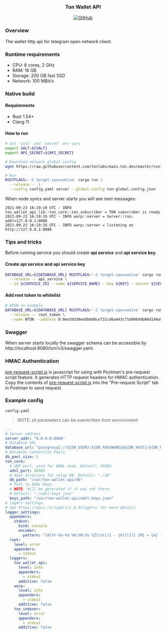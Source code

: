 <p align="center">
    <h3 align="center">Ton Wallet API</h3>
    <p align="center">
        <a href="/LICENSE">
            <img alt="GitHub" src="https://img.shields.io/github/license/broxus/ton-wallet-api" />
        </a>
    </p>
</p>

### Overview
The wallet http api for telegram open network client.


### Runtime requirements
- CPU: 8 cores, 2 GHz
- RAM: 16 GB
- Storage: 200 GB fast SSD
- Network: 100 MBit/s


### Native build

#### Requirements
- Rust 1.54+
- Clang 11

#### How to run
```bash
# Set 'salt' and 'secret' env vars
export SALT=${SALT}
export API_SECRET=${API_SECRET}

# Download network global config
wget https://raw.githubusercontent.com/tonlabs/main.ton.dev/master/configs/main.ton.dev/ton-global.config.json

# Run
RUSTFLAGS='-C target-cpu=native' cargo run \
  --release -- \
  --config config.yaml server --global-config ton-global.config.json
```

When node syncs and server starts you will see next messages:

```log
2021-09-23 16:19:19 UTC - INFO ton_wallet_api_lib::ton_core::ton_subscriber = TON subscriber is ready
2021-09-23 16:19:19 UTC - INFO warp::server = Server::run; addr=127.0.0.1:8080
2021-09-23 16:19:19 UTC - INFO warp::server = listening on http://127.0.0.1:8080
```


### Tips and tricks
Before running service you should create <b>api service</b> and <b>api service key</b>.

#### Create api service and api service key
```bash
DATABASE_URL=${DATABASE_URL} RUSTFLAGS='-C target-cpu=native' cargo run \
  --release -- api_service \
  --id ${SERVICE_ID} --name ${SERVICE_NAME} --key ${KEY} --secret ${SECRET}
```

#### Add root token to whitelist
```bash
# WTON as example
DATABASE_URL=${DATABASE_URL} RUSTFLAGS='-C target-cpu=native' cargo run \
  --release -- root_token \
  --name WTON --address 0:0ee39330eddb680ce731cd6a443c71d9069db06d149a9bec9569d1eb8d04eb37
```


### Swagger
When server starts locally the swagger schema can be accessible by http://localhost:8080/ton/v3/swagger.yaml.


### HMAC Authentication
[pre-request-script.js](pre-request-script.js) is javascript for using with Postman's pre-request script feature. It generates HTTP request headers for HMAC authentication.
Copy the contents of [pre-request-script.js](pre-request-script.js) into the "Pre-request Script" tab in Postman to send request.


### Example config

`config.yaml`

> NOTE: all parameters can be overwritten from environment

```yaml
---
# Server address
server_addr: "0.0.0.0:8080"
# Database URL
database_url: "postgresql://${DB_USER}:${DB_PASSWORD}@${DB_HOST}/${DB_NAME}"
# Database Connection Pools
db_pool_size: 5
ton_core:
  # UDP port, used for ADNL node. Default: 30303
  adnl_port: 30303
  # Root directory for relay DB. Default: "./db"
  db_path: "/var/ton-wallet-api/db"
  # Path to ADNL keys.
  # NOTE: Will be generated if it was not there.
  # Default: "./adnl-keys.json"
  keys_path: "/var/ton-wallet-api/adnl-keys.json"
# log4rs settings.
# See https://docs.rs/log4rs/1.0.0/log4rs/ for more details
logger_settings:
  appenders:
    stdout:
      kind: console
      encoder:
        pattern: "{d(%Y-%m-%d %H:%M:%S %Z)(utc)} - {h({l})} {M} = {m} {n}"
  root:
    level: error
    appenders:
      - stdout
  loggers:
    ton_wallet_api:
      level: info
      appenders:
        - stdout
      additive: false
    warp:
      level: info
      appenders:
        - stdout
      additive: false
    ton_indexer:
      level: error
      appenders:
        - stdout
      additive: false
